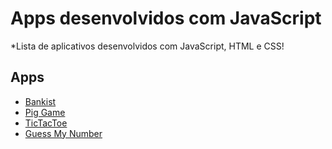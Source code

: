 
# Apps desenvolvidos com JavaScript

*Lista de aplicativos desenvolvidos com JavaScript, HTML e CSS!

## Apps

* [Bankist](https://github.com/felipecarvalhogodoi98/JavaScript-Projects/tree/master/Bankist)
* [Pig Game](https://github.com/felipecarvalhogodoi98/JavaScript-Projects/tree/master/Pig-Game)
* [TicTacToe](https://github.com/felipecarvalhogodoi98/JavaScript-Projects/tree/master/TicTacToe)
* [Guess My Number](https://github.com/felipecarvalhogodoi98/JavaScript-Projects/tree/master/GuessMyNumber)
